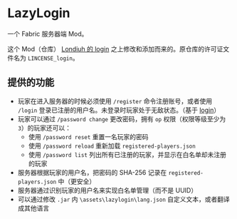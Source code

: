 # LazyLogin

一个 Fabric 服务器端 Mod。

这个 Mod（仓库） [Londiuh 的 login](https://github.com/Londiuh/login) 之上修改和添加而来的。原仓库的许可证文件名为 `LINCENSE_login`。

## 提供的功能

- 玩家在进入服务器的时候必须使用 `/register` 命令注册账号，或者使用 `/login` 登录已注册的用户名。未登录时玩家处于无敌状态。（基于 [login](https://github.com/Londiuh/login)）
- 玩家可以通过 `/password change` 更改密码，拥有 `op` 权限（权限等级至少为 `3`）的玩家还可以：
  - 使用 `/password reset` 重置一名玩家的密码
  - 使用 `/password reload` 重新加载 `registered-players.json`
  - 使用 `/password list` 列出所有已注册的玩家，并显示在白名单却未注册的玩家
- 服务器根据玩家的用户名，把密码的 SHA-256 记录在 `registered-players.json` 中（更安全）
- 服务器通过识别玩家的用户名来实现白名单管理（而不是 UUID）
- 可以通过修改 `.jar` 内 `\assets\lazylogin\lang.json` 自定义文本，或者翻译成其他语言
